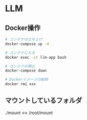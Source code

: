 # LLM

## Docker操作

```bash
# コンテナの立ち上げ
docker-compose up -d

# コンテナに入る
docker exec -it llm-app bash

# コンテナの停止
docker-compose down

# Dockerイメージの削除
docker rmi xxx
```

## マウントしているフォルダ

./mount <-> /root/mount

